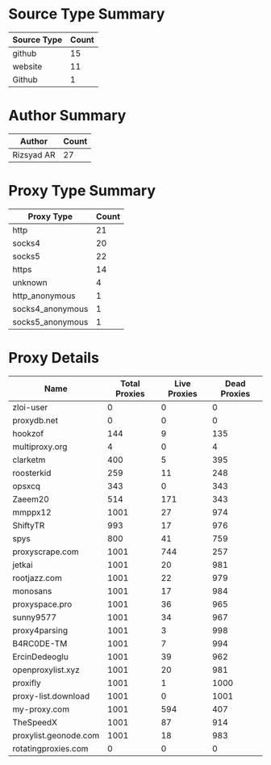 # Source Type Summary

| Source Type | Count |
|-------------|-------|
| github | 15 |
| website | 11 |
| Github | 1 |


# Author Summary

| Author | Count |
|--------|-------|
| Rizsyad AR | 27 |


# Proxy Type Summary

| Proxy Type | Count |
|------------|-------|
| http | 21 |
| socks4 | 20 |
| socks5 | 22 |
| https | 14 |
| unknown | 4 |
| http_anonymous | 1 |
| socks4_anonymous | 1 |
| socks5_anonymous | 1 |


# Proxy Details

| Name | Total Proxies | Live Proxies | Dead Proxies |
|------|---------------|--------------|---------------|
| zloi-user | 0 | 0 | 0 |
| proxydb.net | 0 | 0 | 0 |
| hookzof | 144 | 9 | 135 |
| multiproxy.org | 4 | 0 | 4 |
| clarketm | 400 | 5 | 395 |
| roosterkid | 259 | 11 | 248 |
| opsxcq | 343 | 0 | 343 |
| Zaeem20 | 514 | 171 | 343 |
| mmppx12 | 1001 | 27 | 974 |
| ShiftyTR | 993 | 17 | 976 |
| spys | 800 | 41 | 759 |
| proxyscrape.com | 1001 | 744 | 257 |
| jetkai | 1001 | 20 | 981 |
| rootjazz.com | 1001 | 22 | 979 |
| monosans | 1001 | 17 | 984 |
| proxyspace.pro | 1001 | 36 | 965 |
| sunny9577 | 1001 | 34 | 967 |
| proxy4parsing | 1001 | 3 | 998 |
| B4RC0DE-TM | 1001 | 7 | 994 |
| ErcinDedeoglu | 1001 | 39 | 962 |
| openproxylist.xyz | 1001 | 20 | 981 |
| proxifly | 1001 | 1 | 1000 |
| proxy-list.download | 1001 | 0 | 1001 |
| my-proxy.com | 1001 | 594 | 407 |
| TheSpeedX | 1001 | 87 | 914 |
| proxylist.geonode.com | 1001 | 18 | 983 |
| rotatingproxies.com | 0 | 0 | 0 |
